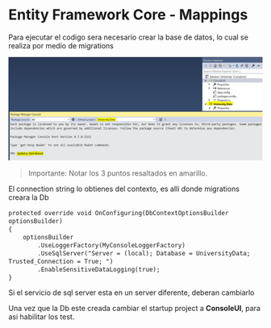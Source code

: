 # Entity Framework Core - Mappings

Para ejecutar el codigo sera necesario crear la base de datos, lo cual se realiza por medio de migrations

![enter image description here](https://raw.githubusercontent.com/ltuttini/EntityFrameworkCoreMappings/master/media/UpdateDb.jpg)

> Importante: Notar los 3 puntos resaltados en amarillo.

El connection string lo obtienes del contexto, es alli donde migrations creara la Db

    protected override void OnConfiguring(DbContextOptionsBuilder optionsBuilder)
	{
		optionsBuilder
			.UseLoggerFactory(MyConsoleLoggerFactory)
			.UseSqlServer("Server = (local); Database = UniversityData; Trusted_Connection = True; ")
			.EnableSensitiveDataLogging(true);
	}

Si el servicio de sql server esta en un server diferente, deberan cambiarlo

Una vez que la Db este creada cambiar el startup project a **ConsoleUI**, para asi habilitar los test.


